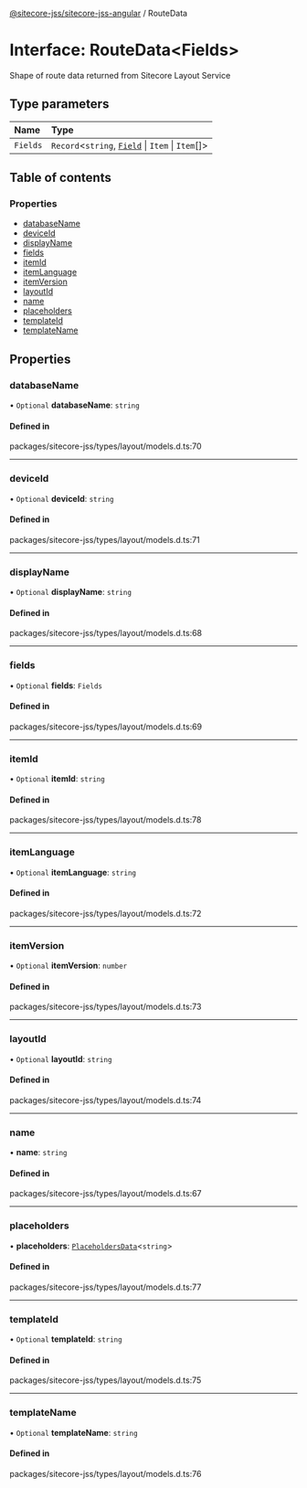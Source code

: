 [@sitecore-jss/sitecore-jss-angular](../README.md) / RouteData

# Interface: RouteData\<Fields\>

Shape of route data returned from Sitecore Layout Service

## Type parameters

| Name | Type |
| :------ | :------ |
| `Fields` | `Record`\<`string`, [`Field`](Field.md) \| `Item` \| `Item`[]\> |

## Table of contents

### Properties

- [databaseName](RouteData.md#databasename)
- [deviceId](RouteData.md#deviceid)
- [displayName](RouteData.md#displayname)
- [fields](RouteData.md#fields)
- [itemId](RouteData.md#itemid)
- [itemLanguage](RouteData.md#itemlanguage)
- [itemVersion](RouteData.md#itemversion)
- [layoutId](RouteData.md#layoutid)
- [name](RouteData.md#name)
- [placeholders](RouteData.md#placeholders)
- [templateId](RouteData.md#templateid)
- [templateName](RouteData.md#templatename)

## Properties

### databaseName

• `Optional` **databaseName**: `string`

#### Defined in

packages/sitecore-jss/types/layout/models.d.ts:70

___

### deviceId

• `Optional` **deviceId**: `string`

#### Defined in

packages/sitecore-jss/types/layout/models.d.ts:71

___

### displayName

• `Optional` **displayName**: `string`

#### Defined in

packages/sitecore-jss/types/layout/models.d.ts:68

___

### fields

• `Optional` **fields**: `Fields`

#### Defined in

packages/sitecore-jss/types/layout/models.d.ts:69

___

### itemId

• `Optional` **itemId**: `string`

#### Defined in

packages/sitecore-jss/types/layout/models.d.ts:78

___

### itemLanguage

• `Optional` **itemLanguage**: `string`

#### Defined in

packages/sitecore-jss/types/layout/models.d.ts:72

___

### itemVersion

• `Optional` **itemVersion**: `number`

#### Defined in

packages/sitecore-jss/types/layout/models.d.ts:73

___

### layoutId

• `Optional` **layoutId**: `string`

#### Defined in

packages/sitecore-jss/types/layout/models.d.ts:74

___

### name

• **name**: `string`

#### Defined in

packages/sitecore-jss/types/layout/models.d.ts:67

___

### placeholders

• **placeholders**: [`PlaceholdersData`](../README.md#placeholdersdata)\<`string`\>

#### Defined in

packages/sitecore-jss/types/layout/models.d.ts:77

___

### templateId

• `Optional` **templateId**: `string`

#### Defined in

packages/sitecore-jss/types/layout/models.d.ts:75

___

### templateName

• `Optional` **templateName**: `string`

#### Defined in

packages/sitecore-jss/types/layout/models.d.ts:76
